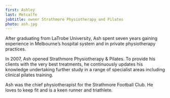 ```yaml
---
first: Ashley
last: Metcalfe
jobtitle: owner Strathmore Physiotherapy and Pilates
photo: ash.jpg
---
```

After graduating from LaTrobe University, Ash spent seven years gaining experience in Melbourne’s hospital system and in private physiotherapy practices.

In 2007, Ash opened Strathmore Physiotherapy & Pilates. To provide his clients with the very best treatments, he continuously updates his knowledge undertaking further study in a range of specialist areas including clinical pilates training.

Ash was the chief physiotherapist for the Strathmore Football Club. He loves to keep fit and is a keen runner and triathlete.

